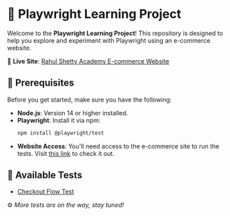 # 🚀 Playwright Learning Project

Welcome to the **Playwright Learning Project**! This repository is designed to help you explore and experiment with Playwright using an e-commerce website.

🔗 **Live Site**: [Rahul Shetty Academy E-commerce Website](https://rahulshettyacademy.com/client)

## 🎯 Prerequisites

Before you get started, make sure you have the following:

- **Node.js**: Version 14 or higher installed.
- **Playwright**: Install it via npm:  
  ```bash
  npm install @playwright/test
  ```
- **Website Access**: You'll need access to the e-commerce site to run the tests. Visit [this link](https://rahulshettyacademy.com/client) to check it out.

## 🧪 Available Tests

- [Checkout Flow Test](https://github.com/DanielRamos84/playwright-learning-project/tree/test/checkout-flow)

⚙️ *More tests are on the way, stay tuned!*